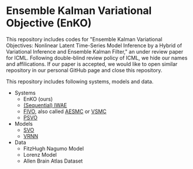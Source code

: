 # Ensemble Kalman Variational Objective (EnKO)
This repository includes codes for "Ensemble Kalman Variational Objectives: Nonlinear Latent Time-Series Model Inference by a Hybrid of Variational Inference and Ensemble Kalman Filter," an under review paper for ICML.
Following double-blind review policy of ICML, we hide our names and affilications.
If our paper is accepted, we would like to open similar repository in our personal GitHub page and close this repository.

This repository includes following systems, models and data.
- Systems
    - EnKO (ours)
    - [(Sequential) IWAE](https://arxiv.org/abs/1509.00519)
    - [FIVO](https://papers.nips.cc/paper/2017/hash/fa84632d742f2729dc32ce8cb5d49733-Abstract.html), also called [AESMC](https://openreview.net/forum?id=BJ8c3f-0b) or [VSMC](http://proceedings.mlr.press/v84/naesseth18a.html)
    - [PSVO](https://www.semanticscholar.org/paper/Variational-Objectives-for-Markovian-Dynamics-with-Moretti-Wang/ccd5761c40305c4ffcc3a7cbc387ba1273895114)
- Models
    - [SVO](https://openreview.net/forum?id=HJg24U8tuE)
    - [VRNN](https://papers.nips.cc/paper/2015/hash/b618c3210e934362ac261db280128c22-Abstract.html)
- Data
    - FitzHugh Nagumo Model
    - Lorenz Model
    - Allen Brain Atlas Dataset